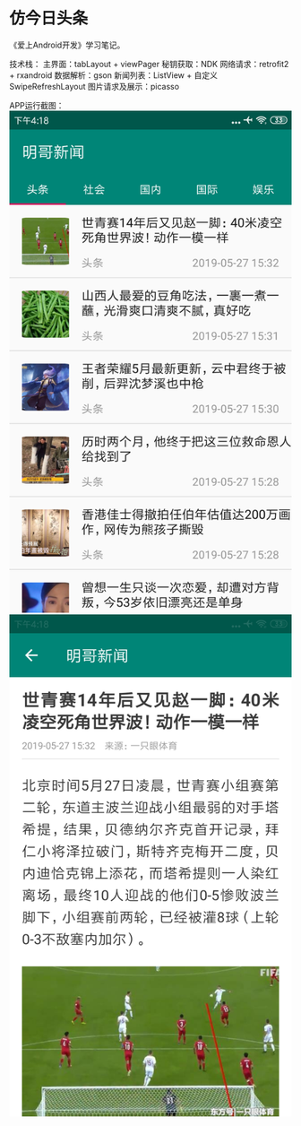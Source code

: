 # 仿今日头条
《爱上Android开发》学习笔记。

技术栈：
主界面：tabLayout + viewPager
秘钥获取：NDK
网络请求：retrofit2 + rxandroid
数据解析：gson
新闻列表：ListView + 自定义SwipeRefreshLayout
图片请求及展示：picasso


APP运行截图：
![news-list-logo](https://github.com/qidashi/XiongNews/blob/master/picture/news_list.png)
![news-detail-logo](https://github.com/qidashi/XiongNews/blob/master/picture/detail.png)
